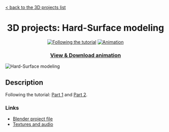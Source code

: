 [< back to the 3D projects list](../ "3D projects list")

<h1 align="center">3D projects: Hard-Surface modeling</h1>

<p align="center">
	<a href="https://www.youtube.com/watch?v=q7fCWyEhSGw" title="Following the tutorial" target="_blank"><img src="https://img.shields.io/static/v1?label=Following%20the%20&message=tutorial&color=orange" alt="Following the tutorial"></a>
	<a href="Hard-Surface modeling.mp4" title="Type: Animation"><img src="https://img.shields.io/static/v1?label=&message=Animation&color=blue" alt="Animation" target="_blank"></a>
</p>

<h3><p align="center"><a href="Hard-Surface modeling.mp4" title="View & Download animation" target="_blank">View & Download animation</a></p></h3>

![Hard-Surface modeling](Hard-Surface%20modeling.gif "Hard-Surface modeling")

## Description

Following the tutorial: [Part 1](https://www.youtube.com/watch?v=q7fCWyEhSGw) and [Part 2](https://www.youtube.com/watch?v=u3G01woL6ZI).

### Links

- [Blender project file](Hard-Surface%20modeling.blend "Download Blender project file")
- [Textures and audio](https://minhaskamal.github.io/DownGit/#/home?url=https://github.com/npanuhin/Artwork/tree/master/3D/Hard-Surface%20modeling/Textures "Download Textures")
